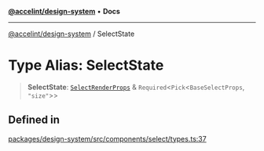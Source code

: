 [**@accelint/design-system**](../README.md) • **Docs**

***

[@accelint/design-system](../README.md) / SelectState

# Type Alias: SelectState

> **SelectState**: [`SelectRenderProps`](SelectRenderProps.md) & `Required`\<`Pick`\<`BaseSelectProps`, `"size"`\>\>

## Defined in

[packages/design-system/src/components/select/types.ts:37](https://github.com/gohypergiant/standard-toolkit/blob/258694cea8ed8bbd956b3cf5da47c2c9debcf127/packages/design-system/src/components/select/types.ts#L37)
